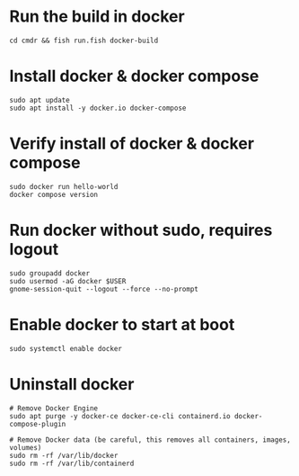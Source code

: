# Run the build in docker

```shell
cd cmdr && fish run.fish docker-build
```

# Install docker & docker compose

```shell
sudo apt update
sudo apt install -y docker.io docker-compose
```

# Verify install of docker & docker compose

```shell
sudo docker run hello-world
docker compose version
```

# Run docker without sudo, requires logout

```shell
sudo groupadd docker
sudo usermod -aG docker $USER
gnome-session-quit --logout --force --no-prompt
```

# Enable docker to start at boot

```shell
sudo systemctl enable docker
```

# Uninstall docker

```shell
# Remove Docker Engine
sudo apt purge -y docker-ce docker-ce-cli containerd.io docker-compose-plugin

# Remove Docker data (be careful, this removes all containers, images, volumes)
sudo rm -rf /var/lib/docker
sudo rm -rf /var/lib/containerd
```